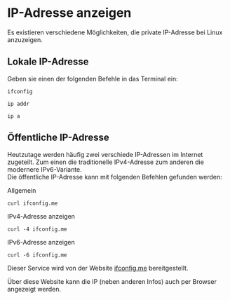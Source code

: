 # IP-Adresse anzeigen

Es existieren verschiedene Möglichkeiten, die private IP-Adresse bei Linux anzuzeigen.

## Lokale IP-Adresse

Geben sie einen der folgenden Befehle in das Terminal ein:

```
ifconfig
```

```
ip addr
```

```
ip a
```

## Öffentliche IP-Adresse

Heutzutage werden häufig zwei verschiede IP-Adressen im Internet zugeteilt. Zum einen die traditionelle IPv4-Adresse zum anderen die modernere IPv6-Variante.  
Die öffentliche IP-Adresse kann mit folgenden Befehlen gefunden werden:

Allgemein

```
curl ifconfig.me
```

IPv4-Adresse anzeigen

```
curl -4 ifconfig.me
```

IPv6-Adresse anzeigen
```
curl -6 ifconfig.me
```

Dieser Service wird von der Website [ifconfig.me](https://ifconfig.me/) bereitgestellt.

Über diese Website kann die IP (neben anderen Infos) auch per Browser angezeigt werden.

